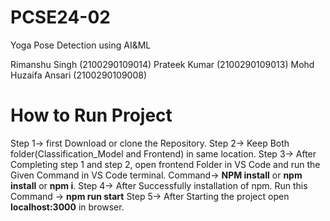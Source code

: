 # PCSE24-02


Yoga Pose Detection using AI&ML

Rimanshu Singh (2100290109014)
Prateek Kumar (2100290109013)
Mohd Huzaifa Ansari (2100290109008)

# How to Run Project

Step 1-> first Download or clone the Repository.
Step 2-> Keep Both folder(Classification_Model and Frontend) in same location.
Step 3-> After Completing step 1 and step 2, open frontend Folder in VS Code and run the Given Command in VS Code terminal. Command-> **NPM install** or **npm install** or **npm i**.
Step 4-> After Successfully installation of npm. Run this Command -> **npm run start**
Step 5-> After Starting the project open **localhost:3000** in browser.
